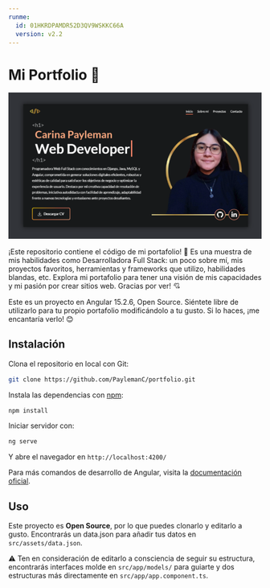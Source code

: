 ```yaml
---
runme:
  id: 01HKRDPAMDR52D3QV9WSKKC66A
  version: v2.2
---
```


# Mi Portfolio 💖

![Screenshot Portfolio V1](src/assets/imgs/banner-portfoliov2.png)

¡Este repositorio contiene el código de mi portafolio! 💖 Es una muestra de mis habilidades como Desarrolladora Full Stack: un poco sobre mí, mis proyectos favoritos, herramientas y frameworks que utilizo, habilidades blandas, etc. Explora mi portafolio para tener una visión de mis capacidades y mi pasión por crear sitios web. Gracias por ver! 💘

Este es un proyecto en Angular 15.2.6, Open Source. Siéntete libre de utilizarlo para tu propio portafolio modificándolo a tu gusto. Si lo haces, ¡me encantaría verlo! 😊

## Instalación

Clona el repositorio en local con Git:

```bash {"id":"01HKRDPAKETVPNRRT9W0F3MG0Q"}
git clone https://github.com/PaylemanC/portfolio.git


```

Instala las dependencias con [npm](https://nodejs.org/es/download):

```bash {"id":"01HKRDPAKETVPNRRT9W2Y7QRDJ"}
npm install


```

Iniciar servidor con:

```bash {"id":"01HKRDPAKETVPNRRT9W50P4NXW"}
ng serve


```

Y abre el navegador en `http://localhost:4200/`

Para más comandos de desarrollo de Angular, visita la [documentación oficial](https://angular.io/cli#command-overview).

## Uso

Este proyecto es **Open Source**, por lo que puedes clonarlo y editarlo a gusto. Encontrarás un data.json para añadir tus datos en `src/assets/data.json`.

⚠ Ten en consideración de editarlo a consciencia de seguir su estructura, encontrarás interfaces molde en `src/app/models/` para guiarte y dos estructuras más directamente en `src/app/app.component.ts`.

<!-- ## Development server

Run `ng serve` for a dev server. Navigate to `http://localhost:4200/`. The application will automatically reload if you change any of the source files.

## Code scaffolding

Run `ng generate component component-name` to generate a new component. You can also use `ng generate directive|pipe|service|class|guard|interface|enum|module`.

## Build

Run `ng build` to build the project. The build artifacts will be stored in the `dist/` directory.

## Running unit tests

Run `ng test` to execute the unit tests via [Karma](https://karma-runner.github.io).

## Running end-to-end tests

Run `ng e2e` to execute the end-to-end tests via a platform of your choice. To use this command, you need to first add a package that implements end-to-end testing capabilities.

## Further help
